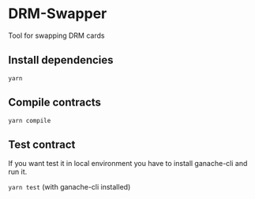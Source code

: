 # DRM-Swapper
Tool for swapping DRM cards

## Install dependencies
`yarn`

## Compile contracts
`yarn compile`

## Test contract
If you want test it in local environment you have to install ganache-cli and run it.

`yarn test` (with ganache-cli installed)
